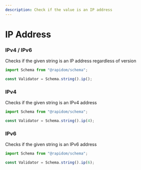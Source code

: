 ```yaml
---
description: Check if the value is an IP address
---
```


# IP Address

### IPv4 / IPv6

Checks if the given string is an IP address regardless of version

```typescript
import Schema from "@rapidom/schema";

const Validator = Schema.string().ip();
```

### IPv4

Checks if the given string is an IPv4 address

```typescript
import Schema from "@rapidom/schema";

const Validator = Schema.string().ip(4);
```

### IPv6

Checks if the given string is an IPv6 address

```typescript
import Schema from "@rapidom/schema";

const Validator = Schema.string().ip(6);
```

